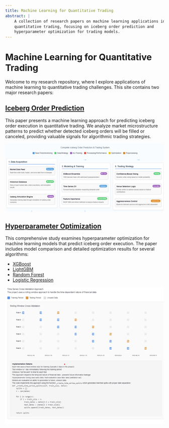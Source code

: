 ```yaml
---
title: Machine Learning for Quantitative Trading
abstract: |
    A collection of research papers on machine learning applications in 
    quantitative trading, focusing on iceberg order prediction and 
    hyperparameter optimization for trading models.
---
```


# Machine Learning for Quantitative Trading

Welcome to my research repository, where I explore applications of machine learning to quantitative trading challenges. This site contains two major research papers:

## [Iceberg Order Prediction](./iceberg-prediction-whitepaper-v2.md)

This paper presents a machine learning approach for predicting iceberg order execution in quantitative trading. We analyze market microstructure patterns to predict whether detected iceberg orders will be filled or canceled, providing valuable signals for algorithmic trading strategies.

[![Iceberg Order Prediction](assets/complete_iceberg.png)](./iceberg-prediction-whitepaper-v2.md)

## [Hyperparameter Optimization](./hyperparameter-optimization-whitepaper.md)

This comprehensive study examines hyperparameter optimization for machine learning models that predict iceberg order execution. The paper includes model comparison and detailed optimization results for several algorithms:

- [XGBoost](./XGBoost_hpo_report.md)
- [LightGBM](./LightGBM_hpo_report.md)
- [Random Forest](./Random_Forest_hpo_report.md)
- [Logistic Regression](./Logistic_Regression_hpo_report.md)

[![HPO Overview](assets/TimeSeriesCVApproach.png)](./hyperparameter-optimization-whitepaper.md)
